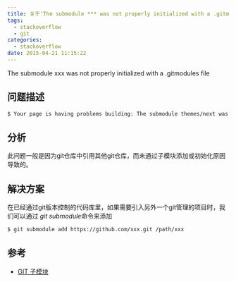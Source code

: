 ```yaml
---
title: 关于'The submodule *** was not properly initialized with a .gitmodules file'
tags:
  - stackoverflow
  - git
categories:
  - stackoverflow
date: 2015-04-21 11:15:22
---
```


The submodule xxx was not properly initialized with a .gitmodules file
<!-- more -->

## 问题描述 ##

``` bash
$ Your page is having problems building: The submodule themes/next was not properly initialized with a .gitmodules file. For more information, see https://help.github.com/articles/page-build-failed-missing-submodule.
```

## 分析 ##

此问题一般是因为git仓库中引用其他git仓库，而未通过子模块添加或初始化原因导致的。

## 解决方案 ##

在已经通过git版本控制的代码库里，如果需要引入另外一个git管理的项目时，我们可以通过 *git submodule*命令来添加

```bash
$ git submodule add https://github.com/xxx.git /path/xxx
```

## 参考 ##
* [GIT 子模块](https://git-scm.com/book/zh/v1/Git-%E5%B7%A5%E5%85%B7-%E5%AD%90%E6%A8%A1%E5%9D%97)

